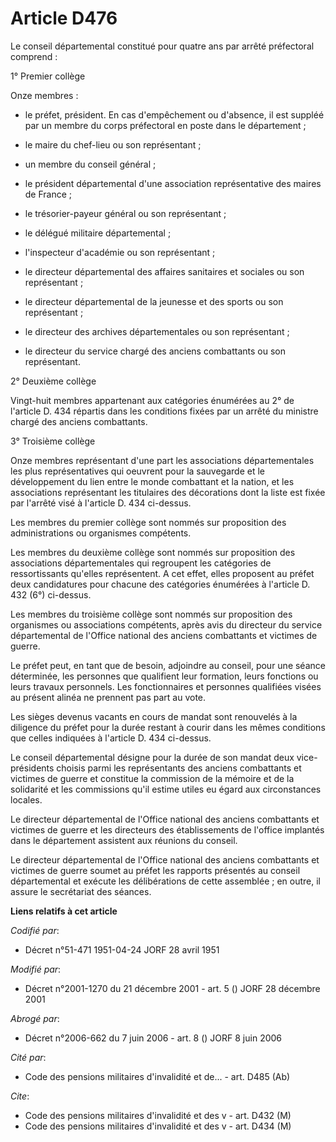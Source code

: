 # Article D476

Le conseil départemental constitué pour quatre ans par arrêté préfectoral comprend :

1° Premier collège

Onze membres :

- le préfet, président. En cas d'empêchement ou d'absence, il est suppléé par un membre du corps préfectoral en poste dans le
département ;

- le maire du chef-lieu ou son représentant ;

- un membre du conseil général ;

- le président départemental d'une association représentative des maires de France ;

- le trésorier-payeur général ou son représentant ;

- le délégué militaire départemental ;

- l'inspecteur d'académie ou son représentant ;

- le directeur départemental des affaires sanitaires et sociales ou son représentant ;

- le directeur départemental de la jeunesse et des sports ou son représentant ;

- le directeur des archives départementales ou son représentant ;

- le directeur du service chargé des anciens combattants ou son représentant.

2° Deuxième collège

Vingt-huit membres appartenant aux catégories énumérées au 2° de l'article D. 434 répartis dans les conditions fixées par un
arrêté du ministre chargé des anciens combattants.

3° Troisième collège

Onze membres représentant d'une part les associations départementales les plus représentatives qui oeuvrent pour la
sauvegarde et le développement du lien entre le monde combattant et la nation, et les associations représentant les
titulaires des décorations dont la liste est fixée par l'arrêté visé à l'article D. 434 ci-dessus.

Les membres du premier collège sont nommés sur proposition des administrations ou organismes compétents.

Les membres du deuxième collège sont nommés sur proposition des associations départementales qui regroupent les catégories de
ressortissants qu'elles représentent. A cet effet, elles proposent au préfet deux candidatures pour chacune des catégories
énumérées à l'article D. 432 (6°) ci-dessus.

Les membres du troisième collège sont nommés sur proposition des organismes ou associations compétents, après avis du
directeur du service départemental de l'Office national des anciens combattants et victimes de guerre.

Le préfet peut, en tant que de besoin, adjoindre au conseil, pour une séance déterminée, les personnes que qualifient leur
formation, leurs fonctions ou leurs travaux personnels. Les fonctionnaires et personnes qualifiées visées au présent alinéa
ne prennent pas part au vote.

Les sièges devenus vacants en cours de mandat sont renouvelés à la diligence du préfet pour la durée restant à courir dans
les mêmes conditions que celles indiquées à l'article D. 434 ci-dessus.

Le conseil départemental désigne pour la durée de son mandat deux vice-présidents choisis parmi les représentants des anciens
combattants et victimes de guerre et constitue la commission de la mémoire et de la solidarité et les commissions qu'il
estime utiles eu égard aux circonstances locales.

Le directeur départemental de l'Office national des anciens combattants et victimes de guerre et les directeurs des
établissements de l'office implantés dans le département assistent aux réunions du conseil.

Le directeur départemental de l'Office national des anciens combattants et victimes de guerre soumet au préfet les rapports
présentés au conseil départemental et exécute les délibérations de cette assemblée ; en outre, il assure le secrétariat des
séances.

**Liens relatifs à cet article**

_Codifié par_:

  - Décret n°51-471 1951-04-24 JORF 28 avril 1951

_Modifié par_:

  - Décret n°2001-1270 du 21 décembre 2001 - art. 5 () JORF 28 décembre 2001

_Abrogé par_:

  - Décret n°2006-662 du 7 juin 2006 - art. 8 () JORF 8 juin 2006

_Cité par_:

  - Code des pensions militaires d'invalidité et de... - art. D485 (Ab)

_Cite_:

  - Code des pensions militaires d'invalidité et des v - art. D432 (M)
  - Code des pensions militaires d'invalidité et des v - art. D434 (M)
